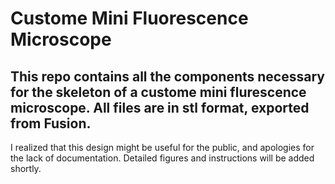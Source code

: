 # Custome Mini Fluorescence Microscope
This repo contains all the components necessary for the skeleton of a custome mini flurescence microscope. All files are in stl format, exported from Fusion.
---
I realized that this design might be useful for the public, and apologies for the lack of documentation. Detailed figures and instructions will be added shortly. 
